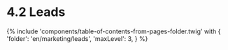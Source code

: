 # 4.2 Leads

{% include 'components/table-of-contents-from-pages-folder.twig' with {
  'folder': 'en/marketing/leads',
  'maxLevel': 3,
} %}
